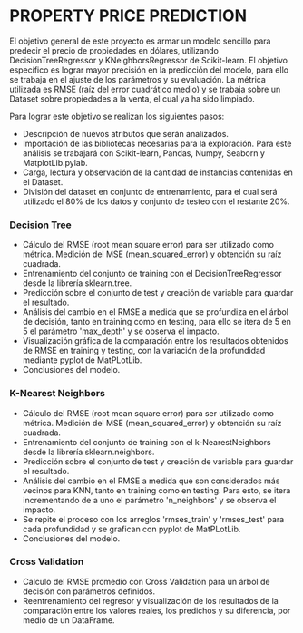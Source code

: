 # PROPERTY PRICE PREDICTION
El objetivo general de este proyecto es armar un modelo sencillo para predecir el precio de propiedades en dólares, utilizando DecisionTreeRegressor y KNeighborsRegressor de Scikit-learn. El objetivo específico es lograr mayor precisión en la predicción del modelo, para ello se trabaja en el ajuste de los parámetros y su evaluación. La métrica utilizada es RMSE (raíz del error cuadrático medio) y se trabaja sobre un Dataset sobre propiedades a la venta, el cual ya ha sido limpiado.

Para lograr este objetivo se realizan los siguientes pasos:
-	Descripción de nuevos atributos que serán analizados.
-	Importación de las bibliotecas necesarias para la exploración. Para este análisis se trabajará con Scikit-learn, Pandas, Numpy, Seaborn y MatplotLib.pylab.
-	Carga, lectura y observación de la cantidad de instancias contenidas en el Dataset.
-	División del dataset en conjunto de entrenamiento, para el cual será utilizado el 80% de los datos y conjunto de testeo con el restante 20%.
### Decision Tree
-	Cálculo del RMSE (root mean square error) para ser utilizado como métrica. Medición del MSE (mean_squared_error) y obtención su raíz cuadrada.
-	Entrenamiento del conjunto de training con el DecisionTreeRegressor desde la librería sklearn.tree.
-	Predicción sobre el conjunto de test y creación de variable para guardar el resultado.
-	Análisis del cambio en el RMSE a medida que se profundiza en el árbol de decisión, tanto en training como en testing, para ello se itera de 5 en 5 el parámetro 'max_depth' y se observa el impacto.
-	Visualización gráfica de la comparación entre los resultados obtenidos de RMSE en training y testing, con la variación de la profundidad mediante pyplot de MatPLotLib.
-	Conclusiones del modelo.
### K-Nearest Neighbors
-	Cálculo del RMSE (root mean square error) para ser utilizado como métrica. Medición del MSE (mean_squared_error) y obtención su raíz cuadrada.
-	Entrenamiento del conjunto de training con el k-NearestNeighbors desde la librería sklearn.neighbors.
-	Predicción sobre el conjunto de test y creación de variable para guardar el resultado.
-	Análisis del cambio en el RMSE a medida que son considerados más vecinos para KNN, tanto en training como en testing. Para esto, se itera incrementando de a uno el parámetro 'n_neighbors' y se observa el impacto.
-	Se repite el proceso con los arreglos 'rmses_train' y 'rmses_test' para cada profundidad y se grafican con pyplot de MatPLotLib.
-	Conclusiones del modelo.
### Cross Validation
-	Calculo del RMSE promedio con Cross Validation para un árbol de decisión con parámetros definidos.
-	Reentrenamiento del regresor y visualización de los resultados de la comparación entre los valores reales, los predichos y su diferencia, por medio de un DataFrame.

